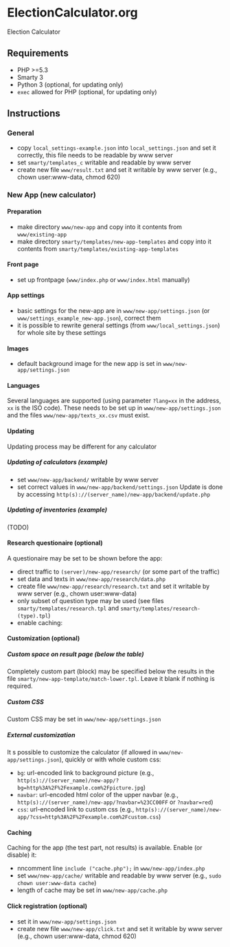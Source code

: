 # ElectionCalculator.org

Election Calculator

## Requirements
- PHP >=5.3
- Smarty 3
- Python 3 (optional, for updating only)
- `exec` allowed for PHP (optional, for updating only)

## Instructions

### General
- copy `local_settings-example.json` into `local_settings.json` and set it correctly, this file needs to be readable by www server
- set `smarty/templates_c` writable and readable by www server
- create new file `www/result.txt` and set it writable by www server (e.g., chown user:www-data, chmod 620)

### New App (new calculator)

#### Preparation
- make directory `www/new-app` and copy into it contents from `www/existing-app`
- make directory `smarty/templates/new-app-templates` and copy into it contents from `smarty/templates/existing-app-templates`

#### Front page
- set up frontpage (`www/index.php` or `www/index.html` manually)

#### App settings
- basic settings for the new-app are in `www/new-app/settings.json` (or `www/settings_example_new-app.json`), correct them
- it is possible to rewrite general settings (from `www/local_settings.json`) for whole site by these settings

#### Images
- default background image for the new app is set in `www/new-app/settings.json`

#### Languages
Several languages are supported (using parameter `?lang=xx` in the address, `xx` is the ISO code). These needs to be set up in `www/new-app/settings.json` and the files `www/new-app/texts_xx.csv` must exist.

#### Updating
Updating process may be different for any calculator

##### Updating of calculators (example)
- set `www/new-app/backend/` writable by www server
- set correct values in `www/new-app/backend/settings.json`
Update is done by accessing `http(s)://(server_name)/new-app/backend/update.php`

##### Updating of inventories (example)
(TODO)

#### Research questionaire (optional)
A questionaire may be set to be shown before the app:
- direct traffic to `(server)/new-app/research/` (or some part of the traffic)
- set data and texts in `www/new-app/research/data.php`
- create file `www/new-app/research/research.txt` and set it writable by www server (e.g., chown user:www-data)
- only subset of question type may be used (see files `smarty/templates/research.tpl` and `smarty/templates/research-(type).tpl`)
- enable caching:

#### Customization (optional)
##### Custom space on result page (below the table)
Completely custom part (block) may be specified below the results in the file `smarty/new-app-template/match-lower.tpl`. Leave it blank if nothing is required.
##### Custom CSS
Custom CSS may be set in `www/new-app/settings.json`
##### External customization
It s possible to customize the calculator (if allowed in `www/new-app/settings.json`), quickly or with whole custom css:
- `bg`: url-encoded link to background picture
(e.g., `http(s)://(server_name)/new-app/?bg=http%3A%2F%2Fexample.com%2Fpicture.jpg`)
- `navbar`: url-encoded html color of the upper navbar
(e.g., `http(s)://(server_name)/new-app/?navbar=%23CC00FF` or `?navbar=red`)
- `css`: url-encoded link to custom css
(e.g., `http(s)://(server_name)/new-app/?css=http%3A%2F%2Fexample.com%2Fcustom.css`)

#### Caching
Caching for the app (the test part, not results) is available. Enable (or disable) it:
- nncomment line `include ("cache.php");` in `www/new-app/index.php`
- set `www/new-app/cache/` writable and readable by www server (e.g., `sudo chown user:www-data cache`)
- length of cache may be set in `www/new-app/cache.php`

#### Click registration (optional)
- set it in `www/new-app/settings.json`
- create new file `www/new-app/click.txt` and set it writable by www server (e.g., chown user:www-data, chmod 620)
